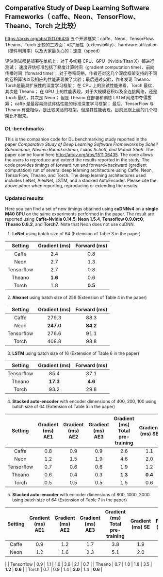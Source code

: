 
## Comparative Study of Deep Learning Software Frameworks（ caffe、Neon、TensorFlow、Theano、Torch 之比较）
<https://arxiv.org/abs/1511.06435>
五个开源框架：caffe、Neon、TensorFlow、Theano、Torch 
比较的三方面：可扩展性（extensibility）、hardware utilization（硬件利用率）以及大家最关心的：速度（speed）

评估测试都是部署在单机上，对于多线程 CPU、GPU（Nvidia Titan X）都进行测试； 速度评估标准包括了梯度计算时间（gradient computation time）、前向传播时间（forward time）； 对于卷积网络，作者还对这几个深度框架支持的不同的卷积算法以及相应的性能表现做了实验；最后通过实验，作者发现 Theano、Torch是最具扩展性的深度学习框架； 在 CPU 上的测试性能来看，Torch 最优，其次是 Theano； 在 GPU 上的性能表现，对于大规模卷积以及全连接网络，还是 Torch 最优，其次是 Neon； 但是 Theano 在部署和训练 LSTM 网络中夺得拔筹； caffe 是最容易测试评估性能的标准深度学习框架； 最后，TensorFlow 与 Theano 有些相似，是比较灵活的框架，但是其性能表现，目前还跟上面的几个框架比不起来。

### DL-benchmarks

This is the companion code for DL benchmarking study reported in the paper *Comparative Study of Deep Learning Software Frameworks* by *Soheil Bahrampour, Naveen Ramakrishnan, Lukas Schott, and Mohak Shah*. The paper can be found here http://arxiv.org/abs/1511.06435. The code allows the users to reproduce and extend the results reported in the study. The code provides timings of forward run and forward+backward (gradient computation) run of several deep learning architecture using Caffe, Neon, TensorFlow, Theano, and Torch. The deep learning architectures used includes LeNet, AlexNet, LSTM, and a stacked AutoEncoder. Please cite the above paper when reporting, reproducing or extending the results.

### Updated results
Here you can find a set of new timings obtained using **cuDNNv4** on a **single M40 GPU** on the same experiments performed in the paper. The result are reported using **Caffe-Nvidia 0.14.5**, **Neon 1.5.4**, **Tensoflow 0.9.0rc0**, **Theano 0.8.2**, and **Torch7**. Note that Neon does not use cuDNN.

1) **LeNet** using batch size of 64 (Extension of Table 3 in the paper)

|   Setting  | Gradient (ms) | Forward (ms) |
|:----------:|:-------------:|:------------:|
| Caffe |     2.4      |   0.8        |
| Neon |     2.7      |   1.3        |
| Tensorflow |      2.7      |      0.8     |
|   Theano   |      **1.6**      |      0.6     |
|    Torch   |      1.8      |      **0.5**    |

2) **Alexnet** using batch size of 256 (Extension of Table 4 in the paper)

|   Setting  | Gradient (ms) | Forward (ms) |
|:----------:|:-------------:|:------------:|
| Caffe |      279.3     |      88.3     |
| Neon |      **247.0**     |     **84.2**     |
| Tensorflow |      276.6      |      91.1     |
|    Torch   |     408.8      |      98.8     |

3) **LSTM** using batch size of 16 (Extension of Table 6 in the paper)

|   Setting  | Gradient (ms) | Forward (ms) |
|:----------:|:-------------:|:------------:|
| Tensorflow |      85.4      |      37.1     |
|    Theano   |     **17.3**      |      **4.6**     |
|    Torch   |     93.2      |      29.8     |

4) **Stacked auto-encoder** with encoder dimensions of 400, 200, 100 using batch size of 64 (Extension of Table 5 in the paper)

|   Setting  | Gradient (ms) AE1 | Gradient (ms) AE2 | Gradient (ms) AE3 | Gradient (ms) Total pre-training | Gradient (ms) SE | Forward (ms) SE |
|:----------:|:-----------------:|:-----------------:|:-----------------:|:--------------------------------:|:----------------:|:---------------:|
| Caffe |       0.8        |    0.9       |      0.9         |          2.6        |       1.1        |       0.6       |
| Neon |    1.2         |   1.5      | 1.9             |    4.6          |  2.0            |       0.9      |
| Tensorflow |        0.7        |        0.6        |        0.6        |                1.9               |        1.2       |       0.4       |
|   Theano   |        0.6        |        0.4        |        0.3        |                **1.3**              |        **0.4**       |       **0.3**       |
|    Torch   |        0.5        |        0.5        |        0.5        |                1.5               |        0.6       |       **0.3**       |

5)  **Stacked auto-encoder** with encoder dimensions of 800, 1000, 2000 using batch size of 64 (Extension of Table 7 in the paper)

|   Setting  | Gradient (ms) AE1 | Gradient (ms) AE2 | Gradient (ms) AE3 | Gradient (ms) Total pre-training | Gradient (ms) SE | Forward (ms) SE |
|:----------:|:-----------------:|:-----------------:|:-----------------:|:--------------------------------:|:----------------:|:---------------:|
| Caffe |         0.9     |      1.2     |        1.7      |          3.8       |     1.9        |       0.9       |
| Neon |    1.2         |   1.6      | 2.3             |    5.1         |  2.0            |       1.0   
  |
| Tensorflow |        0.9        |        1.1        |        1.6        |                3.6               |        2.1       |       0.7       |
|   Theano   |        0.7        |        1.0        |        1.8        |                3.5               |        **1.2**       |       **0.6**       |
|    Torch   |        0.7        |        0.9        |        1.4        |                **3.0**               |        1.4       |      **0.6**       |
